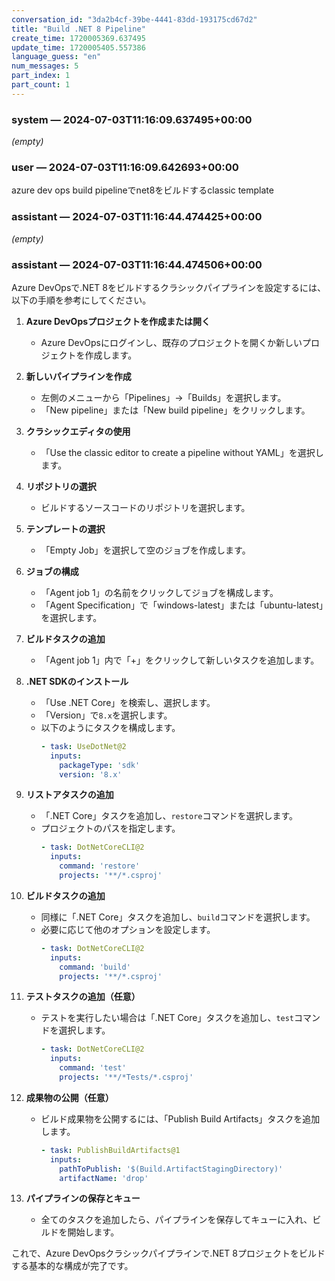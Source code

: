 ```yaml
---
conversation_id: "3da2b4cf-39be-4441-83dd-193175cd67d2"
title: "Build .NET 8 Pipeline"
create_time: 1720005369.637495
update_time: 1720005405.557386
language_guess: "en"
num_messages: 5
part_index: 1
part_count: 1
---
```


### system — 2024-07-03T11:16:09.637495+00:00

_(empty)_

### user — 2024-07-03T11:16:09.642693+00:00

azure dev ops build pipelineでnet8をビルドするclassic template

### assistant — 2024-07-03T11:16:44.474425+00:00

_(empty)_

### assistant — 2024-07-03T11:16:44.474506+00:00

Azure DevOpsで.NET 8をビルドするクラシックパイプラインを設定するには、以下の手順を参考にしてください。

1. **Azure DevOpsプロジェクトを作成または開く**
   - Azure DevOpsにログインし、既存のプロジェクトを開くか新しいプロジェクトを作成します。

2. **新しいパイプラインを作成**
   - 左側のメニューから「Pipelines」->「Builds」を選択します。
   - 「New pipeline」または「New build pipeline」をクリックします。

3. **クラシックエディタの使用**
   - 「Use the classic editor to create a pipeline without YAML」を選択します。

4. **リポジトリの選択**
   - ビルドするソースコードのリポジトリを選択します。

5. **テンプレートの選択**
   - 「Empty Job」を選択して空のジョブを作成します。

6. **ジョブの構成**
   - 「Agent job 1」の名前をクリックしてジョブを構成します。
   - 「Agent Specification」で「windows-latest」または「ubuntu-latest」を選択します。

7. **ビルドタスクの追加**
   - 「Agent job 1」内で「+」をクリックして新しいタスクを追加します。

8. **.NET SDKのインストール**
   - 「Use .NET Core」を検索し、選択します。
   - 「Version」で`8.x`を選択します。
   - 以下のようにタスクを構成します。
     ```yaml
     - task: UseDotNet@2
       inputs:
         packageType: 'sdk'
         version: '8.x'
     ```

9. **リストアタスクの追加**
   - 「.NET Core」タスクを追加し、`restore`コマンドを選択します。
   - プロジェクトのパスを指定します。
     ```yaml
     - task: DotNetCoreCLI@2
       inputs:
         command: 'restore'
         projects: '**/*.csproj'
     ```

10. **ビルドタスクの追加**
    - 同様に「.NET Core」タスクを追加し、`build`コマンドを選択します。
    - 必要に応じて他のオプションを設定します。
      ```yaml
      - task: DotNetCoreCLI@2
        inputs:
          command: 'build'
          projects: '**/*.csproj'
      ```

11. **テストタスクの追加（任意）**
    - テストを実行したい場合は「.NET Core」タスクを追加し、`test`コマンドを選択します。
      ```yaml
      - task: DotNetCoreCLI@2
        inputs:
          command: 'test'
          projects: '**/*Tests/*.csproj'
      ```

12. **成果物の公開（任意）**
    - ビルド成果物を公開するには、「Publish Build Artifacts」タスクを追加します。
      ```yaml
      - task: PublishBuildArtifacts@1
        inputs:
          pathToPublish: '$(Build.ArtifactStagingDirectory)'
          artifactName: 'drop'
      ```

13. **パイプラインの保存とキュー**
    - 全てのタスクを追加したら、パイプラインを保存してキューに入れ、ビルドを開始します。

これで、Azure DevOpsクラシックパイプラインで.NET 8プロジェクトをビルドする基本的な構成が完了です。
